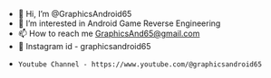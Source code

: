 - 👋 Hi, I’m @GraphicsAndroid65
- 👀 I’m interested in Android Game Reverse Engineering
- 📫 How to reach me GraphicsAnd65@gmail.com
- 📸 Instagram id - graphicsandroid65
-     Youtube Channel - https://www.youtube.com/@graphicsandroid65
<!---
GraphicsAndroid65/GraphicsAndroid65 is a ✨ special ✨ repository because its `README.md` (this file) appears on your GitHub profile.
You can click the Preview link to take a look at your changes.
--->
